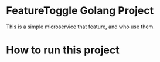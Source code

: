 # FeatureToggle Golang Project

This is a simple microservice that feature, and who use them. 

# How to run this project
